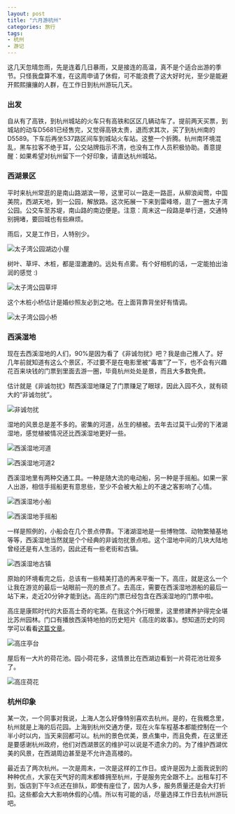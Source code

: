 ```yaml
---
layout: post
title: "六月游杭州"
categories: 旅行
tags:
- 杭州
- 游记
---
```

这几天忽晴忽雨，先是连着几日暴雨，又是接连的高温，真不是个适合出游的季节。只怪我盘算不准，在这周申请了休假，可不能浪费了这大好时光，至少是能避开熙熙攘攘的人群，在工作日到杭州游玩几天。

### 出发

自从有了高铁，到杭州城站的火车只有高铁和区区几辆动车了。提前两天买票，到城站的动车D5681已经售完，又觉得高铁太贵，退而求其次，买了到杭州南的D5589。下车后再坐537路区间车到城站火车站。这整一个折腾。杭州南环境混乱，黑车拉客不绝于耳，公交站牌指示不清，也没有工作人员积极协助。善意提醒：如果希望对杭州留下一个好印象，请直达杭州城站。

### 西湖景区

平时来杭州常逛的是南山路湖滨一带，这里可以一路走一路逛，从柳浪闻莺，中国美院，西湖天地，到一公园，解放路。这次拓展一下来到雷峰塔，逛了一圈太子湾公园。公交车至苏堤，南山路的南边便是。注意：周末这一段路是单行道，交通特别拥堵，要回城也有些麻烦。

雨后，又是工作日，人特别少。

![](/images/20110611_taiziwan.jpg "太子湾公园湖边小屋")


树叶、草坪、木桩，都是湿漉漉的。远处有点雾。有个好相机的话，一定能拍出油润的感觉 :)

![](/images/20110611_taiziwan2.jpg "太子湾公园草坪")

这个木桩小桥估计是婚纱照友必到之地。在上面背靠背坐好有情调。

![](/images/20110611_taiziwan3.jpg "太子湾公园小桥")

### 西溪湿地

现在去西溪湿地的人们，90%是因为看了《非诚勿扰》吧？我是由己推人了。好几年前就知道有这么个景区，不过要不是在电影里被“毒害”了一下，也不会有兴趣花百来块钱的门票到里面去游一圈，毕竟杭州处处是景，而且大多数免费。

估计就是《非诚勿扰》帮西溪湿地赚足了门票赚足了眼球，因此入园不久，就有硕大的“非诚勿扰”。

![](/images/20110611_taiziwan4.jpg "非诚勿扰")

湿地的风景总是差不多的。密集的河道，丛生的植被。去年去过莫干山旁的下渚湖湿地，感觉植被情况还比西溪湿地更好一些。

![](/images/20110611_taiziwan5.jpg "西溪湿地河道")

![](/images/20110611_taiziwan6.jpg "西溪湿地河道2")

西溪湿地里有两种交通工具。一种是随大流的电动船，另一种是手摇船。如果一家人出游，相信手摇船更有意思些，至少不会被大船上的不速之客影响了心情。

![](/images/20110611_taiziwan7.jpg "西溪湿地小船")

![](/images/20110611_taiziwan8.jpg "西溪湿地手摇船")

一样是照例的，小船会在几个景点停靠。下渚湖湿地是一些博物馆、动物繁殖基地等等，西溪湿地当然就是个个经典的非诚勿扰景点啦。这个湿地中间的几块大陆地曾经还是有人生活的，因此还有一些老街和古镇。

![](/images/20110611_taiziwan9.jpg "西溪湿地古镇")

原始的环境看完之后，总该有一些精美打造的再来平衡一下。高庄，就是这么一个让我在游览的最后一站眼前一亮的景点了。去高庄，需要在西溪湿地游船的最后一站下来，走近20分钟才能到达。高庄的门票已经包含在西溪湿地的门票中啦。

高庄是康熙时代的大臣高士奇的宅第。在我这个外行眼里，这里修建养护得完全堪比苏州园林。门口有播放西溪特地拍的历史短片《高庄的故事》。想知道历史的同学可以看看[这篇文章](http://www.shidi.org/sf_AB11E2BE8ABF4E42A624B7F474A6D79A_151_yixian.html)。

![](/images/20110611_taiziwan10.jpg "高庄亭台")

屋后有一大片的荷花池。园小荷花多，这情景比在西湖边看到一片荷花池壮观多了。

![](/images/20110611_taiziwan11.jpg "高庄荷花")
### 杭州印象

某一次，一个同事对我说，上海人怎么好像特别喜欢去杭州。是的，在我概念里，杭州就是上海的后花园。上海到杭州交通方便，现在火车车程基本都能控制在一个半小时以内，当天来回都可以。杭州的景色优美，景点集中，而且免费，在这里还是要感谢杭州政府，他们对西湖景区的维护可以说是不遗余力的。为了维护西湖优美的风景，在西湖周边甚至是不允许造高楼的。

最近去了两次杭州。一次是周末，一次是这样的工作日。或许是因为上面我说到的种种优点，大家在天气好的周末都蜂拥至杭州，于是服务完全跟不上。出租车打不到，饭店到下午3点还在排队，即使有座位了，因为人多，服务质量还是会大打折扣。这些都会大大影响休假的心情。所以有可能的话，尽量选择工作日去杭州游玩吧。